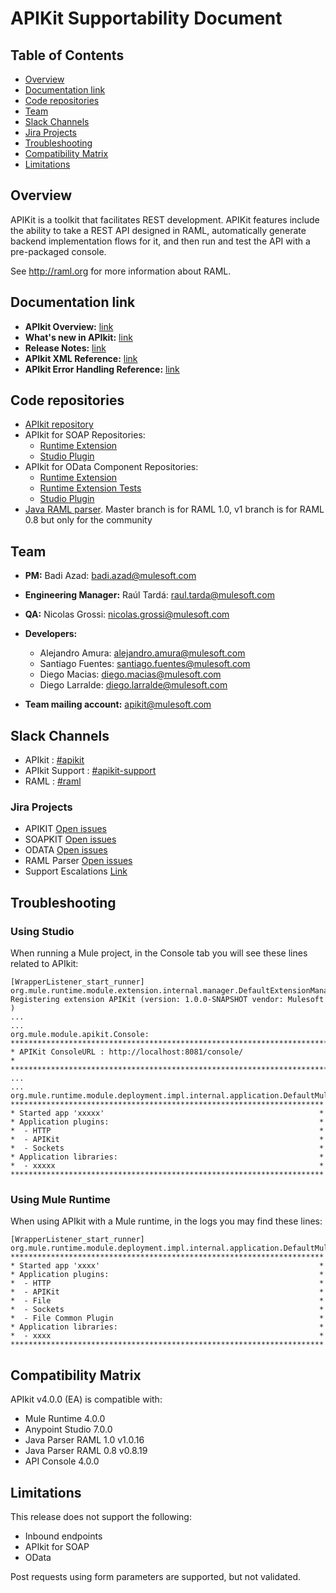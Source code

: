 # APIKit Supportability Document

## Table of Contents
- [Overview](#overview)
- [Documentation link](#documentation-link)
- [Code repositories](#code-repositories)
- [Team](#team)
- [Slack Channels](#slack-channels)
- [Jira Projects](#jira-projects)
- [Troubleshooting](#troubleshooting)
- [Compatibility Matrix](#compatibility-matrix)
- [Limitations](#limitations)

## Overview
APIKit is a toolkit that facilitates REST development. 
APIKit features include the ability to take a REST API designed in RAML, 
automatically generate backend implementation flows for it, and then run and test the API with a pre-packaged console.

See http://raml.org for more information about RAML.

## Documentation link
* **APIkit Overview:** [link](https://mule4-docs.mulesoft.com/apikit/)
* **What's new in APIkit:** [link](https://mule4-docs.mulesoft.com/apikit/apikit-whats-new)
* **Release Notes:** [link](https://mule4-docs.mulesoft.com/release-notes/apikit-4.0-release-notes)
* **APIkit XML Reference:** [link](https://mule4-docs.mulesoft.com/apikit/apikit-reference#apikit-dependency-information-beta)
* **APIkit Error Handling Reference:** [link](https://mule4-docs.mulesoft.com/apikit/apikit-basic-anatomy)


## Code repositories
* [APIkit repository](https://github.com/mulesoft/apikit)
* APIkit for SOAP Repositories: 
  * [Runtime Extension](https://github.com/mulesoft/soapkit)
  * [Studio Plugin](https://github.com/mulesoft/mule-tooling-soapkit)
* APIkit for OData Component Repositories: 
  * [Runtime Extension](https://github.com/mulesoft/apikit-odata-service)
  * [Runtime Extension Tests](https://github.com/mulesoft/apikit-odata-service-test)
  * [Studio Plugin](https://github.com/mulesoft/mule-tooling-odata)
* [Java RAML parser](https://github.com/raml-org/raml-java-parser.git). Master branch is for RAML 1.0, 
v1 branch is for RAML 0.8 but only for the community


## Team
* **PM:** Badi Azad: [badi.azad@mulesoft.com](mailto:badi.azad@mulesoft.com)
* **Engineering Manager:** Raúl Tardá: [raul.tarda@mulesoft.com](mailto:raul.tarda@mulesoft.com)
* **QA:** Nicolas Grossi: [nicolas.grossi@mulesoft.com](mailto:nicolas.grossi@mulesoft.com)
* **Developers:**  
  * Alejandro Amura: [alejandro.amura@mulesoft.com](mailto:alejandro.amura@mulesoft.com)
  * Santiago Fuentes: [santiago.fuentes@mulesoft.com](mailto:santiago.fuentes@mulesoft.com)
  * Diego Macias: [diego.macias@mulesoft.com](mailto:diego.macias@mulesoft.com)  
  * Diego Larralde: [diego.larralde@mulesoft.com](mailto:diego.larralde@mulesoft.com)

* **Team mailing account:** [apikit@mulesoft.com](mailto:apikit@mulesoft.com)

## Slack Channels
* APIkit : [#apikit](https://mulesoft.slack.com/archives/apikit)
* APIkit Support : [#apikit-support](https://mulesoft.slack.com/archives/apikit-support)
* RAML : [#raml](https://mulesoft.slack.com/archives/raml)

### Jira Projects
* APIKIT [Open issues](https://www.mulesoft.org/jira/issues/?jql=project%20%3D%20APIKIT%20AND%20resolution%20%3D%20Unresolved)
* SOAPKIT [Open issues](https://www.mulesoft.org/jira/issues/?jql=project%20%3D%20SOAPKIT%20AND%20resolution%20%3D%20Unresolved)
* ODATA [Open issues](https://www.mulesoft.org/jira/issues/?jql=project%20%3D%20ODATA%20AND%20resolution%20%3D%20Unresolved)
* RAML Parser [Open issues](https://www.mulesoft.org/jira/issues/?jql=project%20%3D%20RP%20AND%20resolution%20%3D%20Unresolved)
* Support Escalations [Link](https://www.mulesoft.org/jira/issues/?filter=19636)

## Troubleshooting
### Using Studio
When running a Mule project, in the Console tab you will see these lines related to APIkit: 
~~~
[WrapperListener_start_runner] org.mule.runtime.module.extension.internal.manager.DefaultExtensionManager: Registering extension APIKit (version: 1.0.0-SNAPSHOT vendor: Mulesoft )
...
...
org.mule.module.apikit.Console: 
********************************************************************************
* APIKit ConsoleURL : http://localhost:8081/console/                           *
********************************************************************************
...
...
org.mule.runtime.module.deployment.impl.internal.application.DefaultMuleApplication: 
**********************************************************************
* Started app 'xxxxx'                                                *
* Application plugins:                                               *
*  - HTTP                                                            *
*  - APIKit                                                          *
*  - Sockets                                                         *
* Application libraries:                                             *
*  - xxxxx                                                           *
**********************************************************************
~~~

### Using Mule Runtime
When using APIkit with a Mule runtime, in the logs you may find these lines: 
~~~
[WrapperListener_start_runner] org.mule.runtime.module.deployment.impl.internal.application.DefaultMuleApplication:
**********************************************************************
* Started app 'xxxx'                                                 *
* Application plugins:                                               *
*  - HTTP                                                            *
*  - APIKit                                                          *
*  - File                                                            *
*  - Sockets                                                         *
*  - File Common Plugin                                              *
* Application libraries:                                             *
*  - xxxx                                                            *
**********************************************************************
~~~


## Compatibility Matrix
APIkit v4.0.0 (EA) is compatible with:
* Mule Runtime 4.0.0
* Anypoint Studio 7.0.0
* Java Parser RAML 1.0 v1.0.16
* Java Parser RAML 0.8 v0.8.19
* API Console 4.0.0

## Limitations
This release does not support the following:
* Inbound endpoints
* APIkit for SOAP
* OData

Post requests using form parameters are supported, but not validated.
